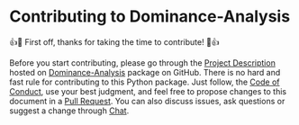 # Contributing to Dominance-Analysis

:+1::tada: First off, thanks for taking the time to contribute! :tada::+1:

Before you start contributing, please go through the [Project Description](https://github.com/bhagatsajan0073/dominance_analysis/blob/master/README.md#dominance-analysis--a-python-library-for-accurate-and-intuitive-relative-importance-of-predictors) hosted on
[Dominance-Analysis](https://github.com/bhagatsajan0073/dominance_analysis) package on GitHub.
There is no hard and fast rule for contributing to this Python package. Just follow, the  [Code of Conduct](https://github.com/bhagatsajan0073/dominance_analysis/blob/master/CODE_OF_CONDUCT.md#contributor-covenant-code-of-conduct), use your best judgment, and feel free to propose changes to this document in a [Pull Request](https://github.com/bhagatsajan0073/dominance_analysis/compare).
You can also discuss issues, ask questions or suggest a change through [Chat](https://gitter.im/dominance_analysis/community?source=orgpage).
